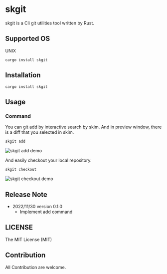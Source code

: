 
# skgit

skgit is a Cli git utilities tool written by Rust.

## Supported OS

UNIX

```
cargo install skgit
```


## Installation

```
cargo install skgit
```

## Usage

### Command

You can git add by interactive search by skim.
And in preview window, there is a diff that you selected in skim.
```
skgit add
```
![skgit add demo](https://user-images.githubusercontent.com/54967427/206841812-9216f9b8-efc5-4bda-8d75-01f26148e600.gif)



And easily checkout your local repository.
```
skgit checkout
```
![skgit checkout demo](https://user-images.githubusercontent.com/54967427/206456666-51a868be-8e73-49ea-a785-415563e5f4ac.gif)


## Release Note

- 2022/11/30 version 0.1.0
  - Implement add command


## LICENSE

The MIT License (MIT)

## Contribution

All Contribution are welcome.
